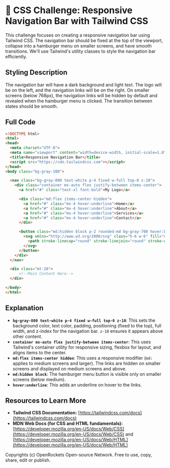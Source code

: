# 🐞 CSS Challenge: Responsive Navigation Bar with Tailwind CSS


This challenge focuses on creating a responsive navigation bar using Tailwind CSS.  The navigation bar should be fixed at the top of the viewport, collapse into a hamburger menu on smaller screens, and have smooth transitions.  We'll use Tailwind's utility classes to style the navigation bar efficiently.


## Styling Description

The navigation bar will have a dark background and light text.  The logo will be on the left, and the navigation links will be on the right. On smaller screens (below 768px), the navigation links will be hidden by default and revealed when the hamburger menu is clicked. The transition between states should be smooth.


## Full Code

```html
<!DOCTYPE html>
<html>
<head>
  <meta charset="UTF-8">
  <meta name="viewport" content="width=device-width, initial-scale=1.0">
  <title>Responsive Navigation Bar</title>
  <script src="https://cdn.tailwindcss.com"></script>
</head>
<body class="bg-gray-100">

  <nav class="bg-gray-800 text-white p-4 fixed w-full top-0 z-10">
    <div class="container mx-auto flex justify-between items-center">
      <a href="#" class="text-xl font-bold">My Logo</a>

      <div class="md:flex items-center hidden">
        <a href="#" class="mx-4 hover:underline">Home</a>
        <a href="#" class="mx-4 hover:underline">About</a>
        <a href="#" class="mx-4 hover:underline">Services</a>
        <a href="#" class="mx-4 hover:underline">Contact</a>
      </div>

      <button class="md:hidden block p-2 rounded-md bg-gray-700 hover:bg-gray-600">
        <svg xmlns="http://www.w3.org/2000/svg" class="h-6 w-6" fill="none" viewBox="0 0 24 24" stroke="currentColor">
          <path stroke-linecap="round" stroke-linejoin="round" stroke-width="2" d="M4 6h16M4 12h16M4 18h16"/>
        </svg>
      </button>
    </div>
  </nav>

  <div class="mt-20">
      <!--Main Content Here-->
  </div>

</body>
</html>
```


## Explanation

* **`bg-gray-800 text-white p-4 fixed w-full top-0 z-10`**: This sets the background color, text color, padding, positioning (fixed to the top), full width, and z-index for the navigation bar.  `z-10` ensures it appears above other content.
* **`container mx-auto flex justify-between items-center`**: This uses Tailwind's container utility for responsive sizing, flexbox for layout, and aligns items to the center.
* **`md:flex items-center hidden`**: This uses a responsive modifier (`md:` applies to medium screens and larger).  The links are hidden on smaller screens and displayed on medium screens and above.
* **`md:hidden block`**: The hamburger menu button is visible only on smaller screens (below medium).
* **`hover:underline`**: This adds an underline on hover to the links.

## Resources to Learn More

* **Tailwind CSS Documentation:** [https://tailwindcss.com/docs](https://tailwindcss.com/docs)
* **MDN Web Docs (for CSS and HTML fundamentals):** [https://developer.mozilla.org/en-US/docs/Web/CSS](https://developer.mozilla.org/en-US/docs/Web/CSS) and [https://developer.mozilla.org/en-US/docs/Web/HTML](https://developer.mozilla.org/en-US/docs/Web/HTML)


Copyrights (c) OpenRockets Open-source Network. Free to use, copy, share, edit or publish.


